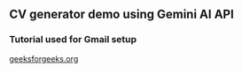 ## CV generator demo using Gemini AI API

### Tutorial used for Gmail setup
[geeksforgeeks.org](https://www.geeksforgeeks.org/how-to-send-email-using-node-js/)
